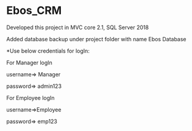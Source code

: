 # Ebos_CRM
Developed this project in MVC core 2.1, SQL Server 2018

Added database backup under project folder with name Ebos Database

*Use below credentials for logIn:

For Manager logIn

username=> Manager	

password=> admin123


For Employee logIn

username=>Employee	

password=> emp123

